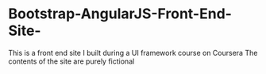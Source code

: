 # Bootstrap-AngularJS-Front-End-Site-
This is a front end site I built during a UI framework course on Coursera
The contents of the site are purely fictional
